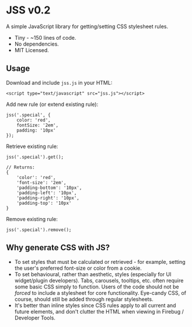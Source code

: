 # JSS v0.2

A simple JavaScript library for getting/setting CSS stylesheet rules.

* Tiny - ~150 lines of code.
* No dependencies.
* MIT Licensed.

## Usage

Download and include `jss.js` in your HTML:

    <script type="text/javascript" src="jss.js"></script>

Add new rule (or extend existing rule):

    jss('.special', {
        color: 'red',
        fontSize: '2em',
        padding: '10px'
    });

Retrieve existing rule:

    jss('.special').get();

    // Returns:
    {
        'color': 'red',
        'font-size': '2em',
        'padding-bottom': '10px',
        'padding-left': '10px',
        'padding-right': '10px',
        'padding-top': '10px'
    }

Remove existing rule:

    jss('.special').remove();

## Why generate CSS with JS?

* To set styles that must be calculated or retrieved - for example, setting the user's preferred font-size or color from a cookie.
* To set behavioural, rather than aesthetic, styles (especially for UI widget/plugin developers). Tabs, carousels, tooltips, etc. often require some basic CSS simply to function. Users of the code should not be *forced* to include a stylesheet for core functionality. Eye-candy CSS, of course, should still be added through regular stylesheets.
* It's better than inline styles since CSS rules apply to all current and future elements, and don't clutter the HTML when viewing in Firebug / Developer Tools.
